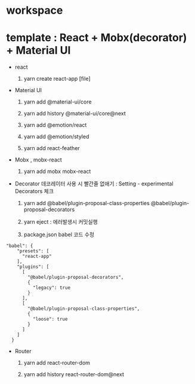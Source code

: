# workspace

# template : React + Mobx(decorator) + Material UI

- react

  1. yarn create react-app [file]

- Material UI

  1. yarn add @material-ui/core

  2. yarn add history @material-ui/core@next

  3. yarn add @emotion/react

  4. yarn add @emotion/styled

  5. yarn add react-feather

- Mobx , mobx-react

  1. yarn add mobx mobx-react

- Decorator
  데코레이터 사용 시 빨간줄 없애기 : Setting - experimental Decorators 체크

  1. yarn add @babel/plugin-proposal-class-properties @babel/plugin-proposal-decorators

  2. yarn eject : 에러발생시 커밋실행

  3. package.json babel 코드 수정

```
"babel": {
    "presets": [
      "react-app"
    ],
    "plugins": [
      [
        "@babel/plugin-proposal-decorators",
        {
          "legacy": true
        }
      ],
      [
        "@babel/plugin-proposal-class-properties",
        {
          "loose": true
        }
      ]
    ]
  }
```

- Router

  1. yarn add react-router-dom

  2. yarn add history react-router-dom@next
